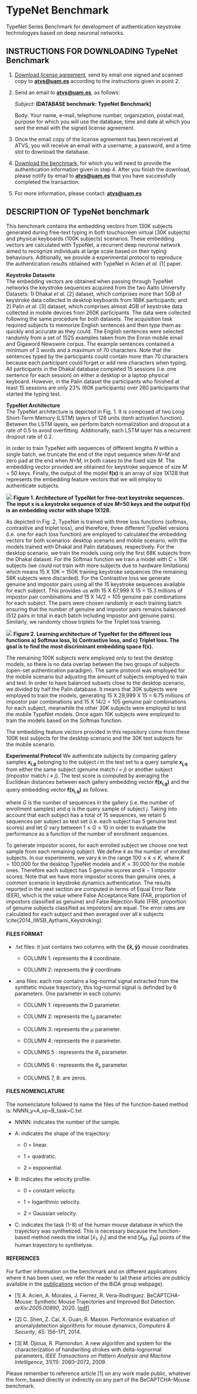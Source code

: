 # TypeNet Benchmark 
TypeNet Series Benchmark for development of authentication keystroke technologyes based on deep neuronal networks.

## INSTRUCTIONS FOR DOWNLOADING TypeNet Benchmark
1) [Download license agreement](http://atvs.ii.uam.es/atvs/licenses/BeCAPTCHA-Mouse_License_Agreement.pdf), send by email one signed and scanned copy to **atvs@uam.es** according to the instructions given in point 2.
 
 
2) Send an email to **atvs@uam.es**, as follows:

   *Subject:* **[DATABASE benchmark: TypeNet Benchmark]**

   Body: Your name, e-mail, telephone number, organization, postal mail, purpose for which you will use the database, time and date at which you sent the email with the signed license agreement.
 

3) Once the email copy of the license agreement has been received at ATVS, you will receive an email with a username, a password, and a time slot to download the database.
 

4) [Download the benchmark](http://atvs.ii.uam.es/atvs/intranet/free_DB/beCAPTCHA), for which you will need to provide the authentication information given in step 4. After you finish the download, please notify by email to **atvs@uam.es** that you have successfully completed the transaction.
 

5) For more information, please contact: **atvs@uam.es**


## DESCRIPTION OF TypeNet benchmark
This benchmark contains the embedding vectors from 130K subjects generated during free-text typing in both touchscreen virtual (30K subjects) and physical keyboards (100K subjects) scenarios. These embedding vectors are calculated with TypeNet, a recurrent deep neuronal network aimed to recognize individuals at large scale based on their typing behaviours. Aditionally, we provide a experimental protocol to reproduce the authentication results obtained with TypeNet in Acien *et al.* [1] paper.


**Keystroke Datasets**  
The embedding vectors are obtained when passing through TypeNet networks the keystroke sequences acquired from the two Aalto University Datasets: 1) Dhakal *et al.* [2] dataset, which comprises more than 5GB of keystroke data collected in desktop keyboards from 168K participants; and 2) Palin  *et al.* [3] dataset, which comprises almost 4GB of keystroke data collected in mobile devices from 260K participants. The data were collected following the same procedure for both datasets. The acquisition task required subjects to memorize English sentences and then type them as quickly and accurate as they could. The English sentences were selected randomly from a set of 1525 examples taken from the Enron mobile email and Gigaword Newswire corpus. The example sentences contained a minimum of 3 words and a maximum of 70 characters. Note that the sentences typed by the participants could contain more than 70 characters because each participant could forget or add new characters when typing. All participants in the Dhakal database completed 15 sessions (i.e. one sentence for each session) on either a desktop or a laptop physical keyboard. However, in the Palin dataset the participants who finished at least 15 sessions are only 23% (60K participants) over 260 participants that started the typing test.


**TypeNet Architecture**  
The TypeNet architecture is depicted in Fig. 1. It is composed of two Long Short-Term Memory (LSTM) layers of 128 units (*tanh* activation function). Between the LSTM layers, we perform batch normalization and dropout at a rate of 0.5 to avoid overfitting. Additionally, each LSTM layer has a recurrent dropout rate of 0.2. 

In order to train TypeNet with sequences of different lengths *N* within a single batch, we truncate the end of the input sequence when *N>M* and zero pad at the end when *N<M*, in both cases to the fixed size *M*. The embedding vector provided are obtained for keystroke sequence of size *M* = 50 keys.
Finally, the output of the model **f(x)** is an array of size 1X128 that represents the embedding feature vectors that we will employ to authenticate subjects.

![](https://github.com/BiDAlab/TypeNet/blob/main/TypeNet_architecture.png)
**Figure 1. Architecture of TypeNet for free-text keystroke sequences. The input x is a keystroke sequence of size *M*=50 keys and the output f(x) is an embedding vector with shape 1X128.**

As depicted in Fig .2, TypeNet is trained with three loss functions (softmax, contrastive and triplet loss), and therefore, three different TypeNet versions (i.e. one for each loss function) are employed to calculated the embedding vectors for both scenarios: desktop scenario and mobile scenario, with the models trained with Dhakal and Palin databases, respectively. For the desktop scenario, we train the models using only the first 68K subjects from the Dhakal dataset. For the Softmax function we train a model with *C* = 10K subjects (we could not train with more subjects due to hardware limitations) which means 15 X 10K = 150K training keystroke sequences (the remaining 58K subjects were discarded). For the Contrastive loss we generate genuine and impostor pairs using all the 15 keystroke sequences available for each subject. This provides us with 15 X 67,999 X 15 = 15.3 millions of impostor pair combinations and 15 X 14/2 = 105 genuine pair combinations for each subject. The pairs were chosen randomly in each training batch ensuring that the number of genuine and impostor pairs remains balanced (512 pairs in total in each batch including impostor and genuine pairs). Similarly, we randomly chose triplets for the Triplet loss training.

![](https://github.com/BiDAlab/TypeNet/blob/main/training3.png)
**Figure 2. Learning architecture of TypeNet for the different loss functions a) Softmax loss, b) Contrastive loss, and c) Triplet loss. The goal is to find the most discriminant embedding space f(x).**

The remaining 100K subjects were employed only to test the desktop models, so there is no data overlap between the two groups of subjects (open-set authentication paradigm). The same protocol was employed for the mobile scenario but adjusting the amount of subjects employed to train and test. In order to have balanced subsets close to the desktop scenario, we divided by half the Palin database. It means that 30K subjects were employed to train the models, generating 15 X 29,999 X 15 = 6.75 millions of impostor pair combinations and 15 X 14/2 = 105 genuine pair combinations for each subject, meanwhile the other 30K subjects were employed to test the mobile TypeNet models. Once again 10K subjects were employed to train the models based on the Softmax function.

The embedding feature vectors provided in this repository come from these 100K test subjects for the desktop scenario and the 30K test subjects for the mobile scenario.

**Experimental Protocol**
We authenticate subjects by comparing gallery samples **x<sub>i,g</sub>** belonging to the subject *i* in the test set to a query sample  **x<sub>j,q</sub>** from either the same subject (genuine match *i = j*) or another subject (impostor match *i ≠ j*). The test score is computed by averaging the Euclidean distances between each gallery embedding vector **f(x<sub>i,g</sub>)** and the query embedding vector **f(x<sub>i,q</sub>)**  as follows:

where $G$ is the number of sequences in the gallery (i.e. the number of enrollment samples) and $q$ is the query sample of subject $j$. Taking into account that each subject has a total of $15$ sequences, we retain $5$ sequences per subject as test set (i.e. each subject has $5$ genuine test scores) and let $G$ vary between $1 \leq G \leq 10$ in order to evaluate the performance as a function of the number of enrollment sequences.

To generate impostor scores, for each enrolled subject we choose one test sample from each remaining subject. We define $k$ as the number of enrolled subjects. In our experiments, we vary $k$ in the range $100 \leq k \leq K$, where $K = 100$,$000$ for the desktop TypeNet models and $K = 30$,$000$ for the mobile ones. Therefore each subject has $5$ genuine scores and $k-1$ impostor scores. Note that we have more impostor scores than genuine ones, a common scenario in keystroke dynamics authentication. The results reported in the next section are computed in terms of Equal Error Rate (EER), which is the value where False Acceptance Rate (FAR, proportion of impostors classified as genuine) and False Rejection Rate (FRR, proportion of genuine subjects classified as impostors) are equal. The error rates are calculated for each subject and then averaged over all $k$ subjects \cite{2014_IWSB_Aythami_Keystroking}.

#### FILES FORMAT
+ .txt files: it just contains two columns with the **{x̂, ŷ}** mouse coordinates.
  + COLUMN 1: represents the **x̂** coordinate.

  + COLUMN 2: represents the **ŷ** coordinate.

+ .ana files: each row contains a log-normal signal extracted from the synthetic mouse trayectory, this log-normal signal is definded by 6 parameters. One parameter in each column:  

  + COLUMN 1: represents the *D* parameter.

  + COLUMN 2: represents the *t<sub>0</sub>* parameter.

  + COLUMN 3: represents the *μ* parameter.

  + COLUMN 4: represents the *σ* parameter.

  + COLUMNS 5 : represents the *θ<sub>s</sub>* parameter.
  
  + COLUMNS 6 : represents the *θ<sub>e</sub>* parameter.
  
  + COLUMNS 7, 8: are zeros.
  

#### FILES NOMENCLATURE
The nomenclature followed to name the files of the function-based method is: NNNN_y=A_vp=B_task=C.txt

+ NNNN: indicates the number of the sample.

+ A: indicates the shape of the trajectory:

  + 0 = linear.
  
  + 1 = quadratic.
  
  + 2 = exponential.
  
+ B: indicates the velocity profile:

  + 0 = constant velocity.
  
  + 1 = logarithmic velocity.
  
  + 2 = Gaussian velocity.
  
+ C: indicates the task (1-8) of the human mouse database in which the trayectory was synthetized. This is necessary because the function-based method needs the initial [*x̂<sub>1</sub>, ŷ<sub>1</sub>*] and the end [*x̂<sub>M</sub>, ŷ<sub>M</sub>*] points of the human trayectory to synthetyse.


#### REFERENCES
For further information on the benchmark and on different applications where it has been used, we refer the reader to (all these articles are publicly available in the [publications](http://atvs.ii.uam.es/atvs/listpublications.do) section of the BiDA group webpage).

+ [1] A. Acien, A. Morales, J. Fierrez, R. Vera-Rodriguez. BeCAPTCHA-Mouse: Synthetic Mouse Trajectories and Improved Bot Detection. *arXiv:2005.00890*, 2020. [[pdf](https://arxiv.org/pdf/2005.00890.pdf)]

+ [2] C. Shen, Z. Cai, X. Guan, R. Maxion. Performance evaluation of anomalydetection algorithms for mouse dynamics, *Computers & Security*, 45: 156–171, 2014.

+ [3] M. Djioua, R. Plamondon. A new algorithm and system for the characterization of handwriting strokes with delta-lognormal parameters, *IEEE Transactions on Pattern Analysis and Machine Intelligence*, 31(11): 2060–2072, 2009.

Please remember to reference article [1] on any work made public, whatever the form, based directly or indirectly on any part of the BeCAPTCHA-Mouse benchmark.
